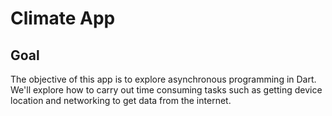 # Climate App

## Goal

The objective of this app is to explore asynchronous programming in Dart. We'll explore how to carry out time consuming tasks such as getting device location and networking to get data from the internet. 